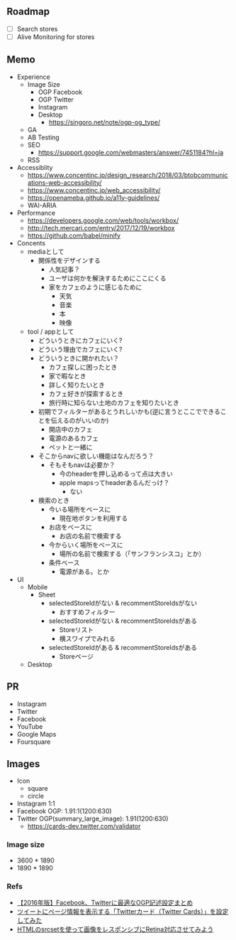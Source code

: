 ## Roadmap

- [ ] Search stores
- [ ] Alive Monitoring for stores

## Memo

- Experience
  - Image Size
    - OGP Facebook
    - OGP Twitter
    - Instagram
    - Desktop
      - https://singoro.net/note/ogp-og_type/
  - GA
  - AB Testing
  - SEO
    - https://support.google.com/webmasters/answer/7451184?hl=ja
  - RSS
- Accessiblity
  - https://www.concentinc.jp/design_research/2018/03/btobcommunications-web-accessibility/
  - https://www.concentinc.jp/web_accessibility/
  - https://openameba.github.io/a11y-guidelines/
  - WAI-ARIA
- Performance
  - https://developers.google.com/web/tools/workbox/
  - http://tech.mercari.com/entry/2017/12/19/workbox
  - https://github.com/babel/minify
- Concents
  - mediaとして
    - 関係性をデザインする
      - 人気記事？
      - ユーザは何かを解決するためにここにくる
      - 家をカフェのように感じるために
        - 天気
        - 音楽
        - 本
        - 映像
  - tool / appとして
    - どういうときにカフェにいく?
    - どういう理由でカフェにいく?
    - どういうときに開かれたい？
      - カフェ探しに困ったとき
      - 家で暇なとき
      - 詳しく知りたいとき
      - カフェ好きが探索するとき
      - 旅行時に知らない土地のカフェを知りたいとき
    - 初期でフィルターがあるとうれしいかも(逆に言うとここでできることを伝えるのがいいのか)
      - 開店中のカフェ
      - 電源のあるカフェ
      - ペットと一緒に
    - そこからnavに欲しい機能はなんだろう？
      - そもそもnavは必要か？
        - 今のheaderを押し込めるって点は大きい
        - apple mapsってheaderあるんだっけ？
          - ない
    - 検索のとき
      - 今いる場所をベースに
        - 現在地ボタンを利用する
      - お店をベースに
        - お店の名前で検索する
      - 今からいく場所をベースに
        - 場所の名前で検索する（「サンフランシスコ」とか）
      - 条件ベース
        - 電源がある。とか
- UI
  - Mobile
    - Sheet
      - selectedStoreIdがない & recommentStoreIdsがない
        - おすすめフィルター
      - selectedStoreIdがない & recommentStoreIdsがある
        - Storeリスト
        - 横スワイプでみれる
      - selectedStoreIdがある & recommentStoreIdsがある
        - Storeページ
  - Desktop

## PR

- Instagram
- Twitter
- Facebook
- YouTube
- Google Maps
- Foursquare

## Images

- Icon
  - square
  - circle
- Instagram 1:1
- Facebook OGP: 1.91:1(1200:630)
- Twitter OGP(summary_large_image): 1.91(1200:630)
  - https://cards-dev.twitter.com/validator

### Image size

- 3600 * 1890
- 1890 * 1890

### Refs

- [【2016年版】Facebook、Twitterに最適なOGP記述設定まとめ](https://liginc.co.jp/325552)
- [ツイートにページ情報を表示する「Twitterカード（Twitter Cards）」を設定してみた](https://www.granfairs.com/blog/staff/setting-twitter-cards)
- [HTMLのsrcsetを使って画像をレスポンシブにRetina対応させてみよう](http://kia-king.com/blog/tutorial/responsive-images-with-srcset/)
